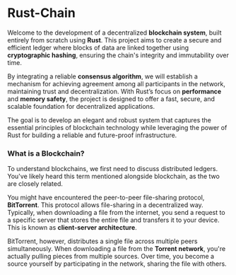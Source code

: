 # Rust-Chain

Welcome to the development of a decentralized **blockchain system**, built entirely from scratch using **Rust**. This project aims to create a secure and efficient ledger where blocks of data are linked together using **cryptographic hashing**, ensuring the chain's integrity and immutability over time.

By integrating a reliable **consensus algorithm**, we will establish a mechanism for achieving agreement among all participants in the network, maintaining trust and decentralization. With Rust’s focus on **performance** and **memory safety**, the project is designed to offer a fast, secure, and scalable foundation for decentralized applications.

The goal is to develop an elegant and robust system that captures the essential principles of blockchain technology while leveraging the power of Rust for building a reliable and future-proof infrastructure.

### What is a Blockchain?

To understand blockchains, we first need to discuss distributed ledgers. You've likely heard this term mentioned alongside blockchain, as the two are closely related.

You might have encountered the peer-to-peer file-sharing protocol, **BitTorrent**. This protocol allows file-sharing in a decentralized way. Typically, when downloading a file from the internet, you send a request to a specific server that stores the entire file and transfers it to your device. This is known as **client-server architecture**.

BitTorrent, however, distributes a single file across multiple peers simultaneously. When downloading a file from the **Torrent network**, you're actually pulling pieces from multiple sources. Over time, you become a source yourself by participating in the network, sharing the file with others.
